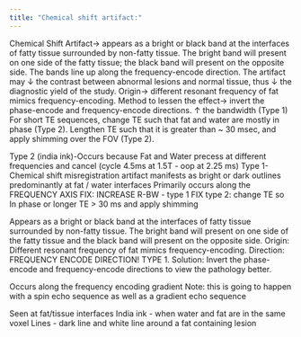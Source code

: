 ```yaml
---
title: "Chemical shift artifact:"
---
```

Chemical Shift Artifact&#8594; appears as a bright or black band at the interfaces of fatty tissue surrounded by non-fatty tissue.
The bright band will present on one side of the fatty tissue; the black band will present on the opposite side.
The bands line up along the frequency-encode direction.
The artifact may &#8595; the contrast between abnormal lesions and normal tissue, thus &#8595; the diagnostic yield of the study.
Origin&#8594; different resonant frequency of fat mimics frequency-encoding.
Method to lessen the effect&#8594; invert the phase-encode and frequency-encode directions.
&#8593; the bandwidth (Type 1)
For short TE sequences, change TE such that fat and water are mostly in phase (Type 2).
Lengthen TE such that it is greater than ~ 30 msec, and apply shimming over the FOV (Type 2).

Type 2 (india ink)-Occurs because Fat and Water precess at different frequencies and cancel (cycle 4.5ms at 1.5T - oop at 2.25 ms)
Type 1-Chemical shift misregistration artifact manifests as bright or dark outlines predominantly at fat / water interfaces
Primarily occurs along the FREQUENCY AXIS 
FIX: INCREASE R-BW - type 1
FIX type 2: change TE so In phase or longer TE &gt; 30 ms and apply shimming

Appears as a bright or black band at the interfaces of fatty tissue surrounded by non-fatty tissue. The bright band will present on one side of the fatty tissue and the black band will present on the opposite side.
Origin: Different resonant frequency of fat mimics frequency-encoding.
Direction: FREQUENCY ENCODE DIRECTION! TYPE 1.
Solution: Invert the phase-encode and frequency-encode directions to view the pathology better.

Occurs along the frequency encoding gradient 
Note: this is going to happen with a spin echo sequence as well as a gradient echo sequence

Seen at fat/tissue interfaces
India ink - when water and fat are in the same voxel
Lines - dark line and white line around a fat containing lesion

